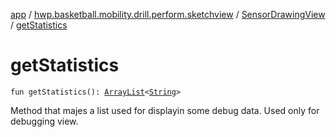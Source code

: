 [app](../../index.md) / [hwp.basketball.mobility.drill.perform.sketchview](../index.md) / [SensorDrawingView](index.md) / [getStatistics](.)

# getStatistics

`fun getStatistics(): `[`ArrayList`](https://kotlinlang.org/api/latest/jvm/stdlib/kotlin.collections/-array-list/index.html)`<`[`String`](https://kotlinlang.org/api/latest/jvm/stdlib/kotlin/-string/index.html)`>`

Method that majes a list used for displayin some debug data.
Used only for debugging view.

